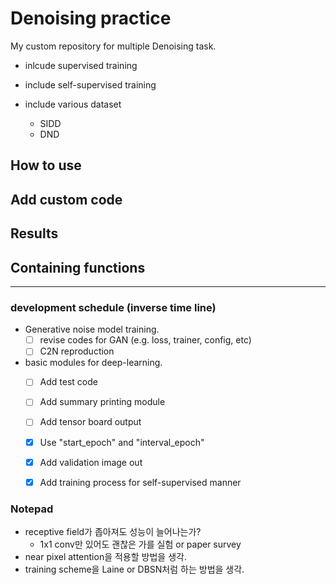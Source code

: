 # Denoising practice

My custom repository for multiple Denoising task.

- inlcude supervised training
- include self-supervised training

- include various dataset
    - SIDD
    - DND

## How to use

## Add custom code

## Results

## Containing functions

---

### development schedule (inverse time line)

- Generative noise model training.
    - [ ] revise codes for GAN (e.g. loss, trainer, config, etc)
    - [ ] C2N reproduction
    
- basic modules for deep-learning.
    - [ ] Add test code
    - [ ] Add summary printing module
    - [ ] Add tensor board output
    - [x] Use "start_epoch" and "interval_epoch"
    - [x] Add validation image out
    - [x] Add training process for self-supervised manner


### Notepad

- receptive field가 좁아져도 성능이 늘어나는가?
    - 1x1 conv만 있어도 괜찮은 가를 실험 or paper survey
- near pixel attention을 적용할 방법을 생각.
- training scheme을 Laine or DBSN처럼 하는 방법을 생각.

